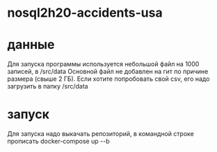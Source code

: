 # nosql2h20-accidents-usa

# данные
Для запуска программы используется небольшой файл на 1000 записей, в /src/data 
Основной файл не добавлен на гит по причине размера (свыше 2 ГБ). 
Если хотите попробовать свой csv, его надо загрузить в папку /src/data

# запуск
Для запуска надо выкачать репозиторий, в командной строке прописать docker-compose up --b
